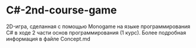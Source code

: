 # C#-2nd-course-game
2D-игра, сделанная с помощью Monogame на языке  программирования C# в ходе 2 части основ программирования (1 курс). Более подробная информация в файле Concept.md
